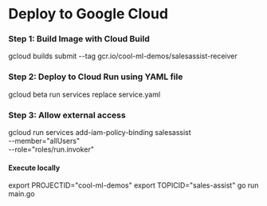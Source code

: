 # Deploy to Google Cloud

### Step 1: Build Image with Cloud Build
gcloud builds submit --tag gcr.io/cool-ml-demos/salesassist-receiver

### Step 2: Deploy to Cloud Run using YAML file
gcloud beta run services replace service.yaml

### Step 3: Allow external access
gcloud run services add-iam-policy-binding salesassist \
    --member="allUsers" \
    --role="roles/run.invoker"

#### Execute locally
export PROJECTID="cool-ml-demos"
export TOPICID="sales-assist"
go run main.go
